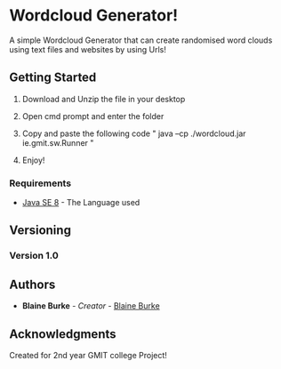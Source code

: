 # Wordcloud Generator!
A simple Wordcloud Generator that can create randomised word clouds using text files  and websites by using Urls!

## Getting Started

1) Download and Unzip the file in your desktop

2) Open cmd prompt and enter the folder

3) Copy and paste the following code " java –cp ./wordcloud.jar ie.gmit.sw.Runner "

4) Enjoy!

### Requirements

* [Java SE 8](https://www.oracle.com/technetwork/java/javaee/downloads/jdk8-downloads-2133151.html) - The Language used


## Versioning

### Version 1.0

## Authors

* **Blaine Burke** - *Creator* - [Blaine Burke](https://github.com/BurkeBlaine1999)

## Acknowledgments

Created for 2nd year GMIT college Project!
